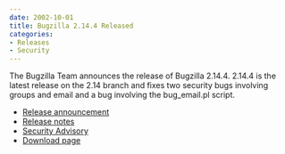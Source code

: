 ```yaml
---
date: 2002-10-01
title: Bugzilla 2.14.4 Released
categories:
- Releases
- Security
---
```


The Bugzilla Team announces the release of Bugzilla 2.14.4. 2.14.4 is the latest release on the 2.14 branch and fixes two security bugs involving groups and email and a bug involving the bug_email.pl script.

*   [Release announcement](https://groups.google.com/groups?group=netscape.public.mozilla.webtools&selm=p05111a04b9bf7c887924%40%5B192.168.1.203%5D)
*   [Release notes](/releases/2.14.4/)
*   [Security Advisory](/security/2.16/)
*   [Download page](/download/)

